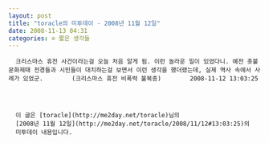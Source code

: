```yaml
---
layout: post
title: "toracle의 미투데이 - 2008년 11월 12일"
date: 2008-11-13 04:31
categories: ⊙ 짧은 생각들
---
```



    
      크리스마스 휴전 사건이라는걸 오늘 처음 알게 됨. 이런 놀라운 일이 있었다니. 예전 촛불문화제때 전경들과 시민들이 대치하는걸 보면서 이런 생각을 했더랬는데, 실제 역사 속에서 사례가 있었군.        (크리스마스 휴전 비폭력 불복종)        2008-11-12 13:03:25
    
    


      이 글은 [toracle](http://me2day.net/toracle)님의 
      [2008년 11월 12일](http://me2day.net/toracle/2008/11/12#13:03:25)의 
      미투데이 내용입니다.
    


  
       
